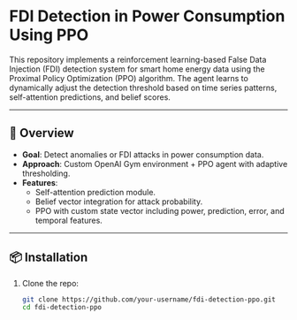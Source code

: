 # FDI Detection in Power Consumption Using PPO

This repository implements a reinforcement learning-based False Data Injection (FDI) detection system for smart home energy data using the Proximal Policy Optimization (PPO) algorithm. The agent learns to dynamically adjust the detection threshold based on time series patterns, self-attention predictions, and belief scores.

---

## 🚀 Overview

- **Goal**: Detect anomalies or FDI attacks in power consumption data.
- **Approach**: Custom OpenAI Gym environment + PPO agent with adaptive thresholding.
- **Features**:
  - Self-attention prediction module.
  - Belief vector integration for attack probability.
  - PPO with custom state vector including power, prediction, error, and temporal features.

---

## 📦 Installation

1. Clone the repo:

   ```bash
   git clone https://github.com/your-username/fdi-detection-ppo.git
   cd fdi-detection-ppo
